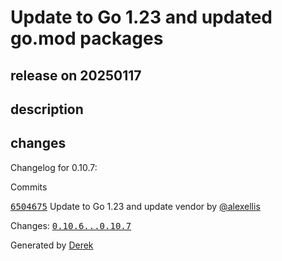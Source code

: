 # Update to Go 1.23 and updated go.mod packages

## release on 20250117
## description
## changes
Changelog for 0.10.7:

Commits  

<a class="commit-link" data-hovercard-type="commit" data-hovercard-url="https://github.com/openfaas/of-watchdog/commit/6504675ea7da3e2c537a3032971ed03b8f2a4db4/hovercard" href="https://github.com/openfaas/of-watchdog/commit/6504675ea7da3e2c537a3032971ed03b8f2a4db4"><tt>6504675</tt></a> Update to Go 1.23 and update vendor by <a class="user-mention notranslate" data-hovercard-type="user" data-hovercard-url="/users/alexellis/hovercard" data-octo-click="hovercard-link-click" data-octo-dimensions="link_type:self" href="https://github.com/alexellis">@alexellis</a>

Changes: <a class="commit-link" href="https://github.com/openfaas/of-watchdog/compare/0.10.6...0.10.7"><tt>0.10.6...0.10.7</tt></a>

Generated by <a href="https://github.com/alexellis/derek/">Derek</a>

